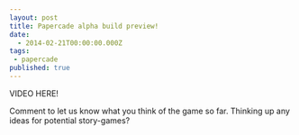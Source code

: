 ```yaml
---
layout: post
title: Papercade alpha build preview!
date:
  - 2014-02-21T00:00:00.000Z
tags:
 - papercade
published: true
---
```


VIDEO HERE!

Comment to let us know what you think of the game so far. Thinking up any ideas
for potential story-games?
